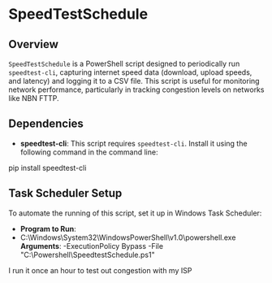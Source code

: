 # SpeedTestSchedule

## Overview
`SpeedTestSchedule` is a PowerShell script designed to periodically run `speedtest-cli`, capturing internet speed data (download, upload speeds, and latency) and logging it to a CSV file. This script is useful for monitoring network performance, particularly in tracking congestion levels on networks like NBN FTTP.

## Dependencies
- **speedtest-cli**: This script requires `speedtest-cli`. Install it using the following command in the command line: 

pip install speedtest-cli

## Task Scheduler Setup
To automate the running of this script, set it up in Windows Task Scheduler:

- **Program to Run**:
- C:\Windows\System32\WindowsPowerShell\v1.0\powershell.exe
  **Arguments**:
  -ExecutionPolicy Bypass -File "C:\Powershell\SpeedtestSchedule.ps1"

I run it once an hour to test out congestion with my ISP 
